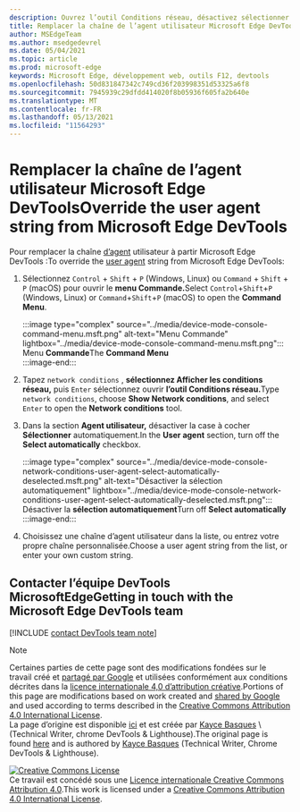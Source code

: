 ```yaml
---
description: Ouvrez l’outil Conditions réseau, désactivez sélectionner automatiquement, puis choisissez dans la liste ou entrez une chaîne personnalisée.
title: Remplacer la chaîne de l’agent utilisateur Microsoft Edge DevTools
author: MSEdgeTeam
ms.author: msedgedevrel
ms.date: 05/04/2021
ms.topic: article
ms.prod: microsoft-edge
keywords: Microsoft Edge, développement web, outils F12, devtools
ms.openlocfilehash: 50d831847342c749cd36f203998351d53325a6f8
ms.sourcegitcommit: 7945939c29dfdd414020f8b05936f605fa2b640e
ms.translationtype: MT
ms.contentlocale: fr-FR
ms.lasthandoff: 05/13/2021
ms.locfileid: "11564293"
---
```

<!-- Copyright Kayce Basques 

   Licensed under the Apache License, Version 2.0 (the "License");
   you may not use this file except in compliance with the License.
   You may obtain a copy of the License at

       https://www.apache.org/licenses/LICENSE-2.0

   Unless required by applicable law or agreed to in writing, software
   distributed under the License is distributed on an "AS IS" BASIS,
   WITHOUT WARRANTIES OR CONDITIONS OF ANY KIND, either express or implied.
   See the License for the specific language governing permissions and
   limitations under the License.  -->
# <a name="override-the-user-agent-string-from-microsoft-edge-devtools"></a><span data-ttu-id="2e81d-104">Remplacer la chaîne de l’agent utilisateur Microsoft Edge DevTools</span><span class="sxs-lookup"><span data-stu-id="2e81d-104">Override the user agent string from Microsoft Edge DevTools</span></span>  

<span data-ttu-id="2e81d-105">Pour remplacer la chaîne [d’agent][MDNUserAgent] utilisateur à partir Microsoft Edge DevTools :</span><span class="sxs-lookup"><span data-stu-id="2e81d-105">To override the [user agent][MDNUserAgent] string from Microsoft Edge DevTools:</span></span>  

1.  <span data-ttu-id="2e81d-106">Sélectionnez `Control` + `Shift` + `P` \(Windows, Linux\) ou `Command` + `Shift` + `P` \(macOS\) pour ouvrir le **menu Commande.**</span><span class="sxs-lookup"><span data-stu-id="2e81d-106">Select `Control`+`Shift`+`P` \(Windows, Linux\) or `Command`+`Shift`+`P` \(macOS\) to open the **Command Menu**.</span></span>  
    
    :::image type="complex" source="../media/device-mode-console-command-menu.msft.png" alt-text="Menu Commande" lightbox="../media/device-mode-console-command-menu.msft.png":::
       <span data-ttu-id="2e81d-108">Menu **Commande**</span><span class="sxs-lookup"><span data-stu-id="2e81d-108">The **Command Menu**</span></span>  
    :::image-end:::  
    
1.  <span data-ttu-id="2e81d-109">Tapez `network conditions` , **sélectionnez Afficher les conditions réseau,** puis `Enter` sélectionnez ouvrir **l’outil Conditions réseau.**</span><span class="sxs-lookup"><span data-stu-id="2e81d-109">Type `network conditions`, choose **Show Network conditions**, and select `Enter` to open the **Network conditions** tool.</span></span>  
1.  <span data-ttu-id="2e81d-110">Dans la section **Agent utilisateur,** désactiver la case à cocher **Sélectionner** automatiquement.</span><span class="sxs-lookup"><span data-stu-id="2e81d-110">In the **User agent** section, turn off the **Select automatically** checkbox.</span></span>  
    
    :::image type="complex" source="../media/device-mode-console-network-conditions-user-agent-select-automatically-deselected.msft.png" alt-text="Désactiver la sélection automatiquement" lightbox="../media/device-mode-console-network-conditions-user-agent-select-automatically-deselected.msft.png":::
       <span data-ttu-id="2e81d-112">Désactiver la **sélection automatiquement**</span><span class="sxs-lookup"><span data-stu-id="2e81d-112">Turn off **Select automatically**</span></span>  
    :::image-end:::  
    
1.  <span data-ttu-id="2e81d-113">Choisissez une chaîne d’agent utilisateur dans la liste, ou entrez votre propre chaîne personnalisée.</span><span class="sxs-lookup"><span data-stu-id="2e81d-113">Choose a user agent string from the list, or enter your own custom string.</span></span>  
    
## <a name="getting-in-touch-with-the-microsoft-edge-devtools-team"></a><span data-ttu-id="2e81d-114">Contacter l’équipe DevTools MicrosoftEdge</span><span class="sxs-lookup"><span data-stu-id="2e81d-114">Getting in touch with the Microsoft Edge DevTools team</span></span>  

[!INCLUDE [contact DevTools team note](../includes/contact-devtools-team-note.md)]  

<!-- links -->  

[MDNUserAgent]: https://developer.mozilla.org/docs/Glossary/User_agent "Agent utilisateur | MDN"  

> [!NOTE]
> <span data-ttu-id="2e81d-116">Certaines parties de cette page sont des modifications fondées sur le travail créé et [partagé par Google][GoogleSitePolicies] et utilisées conformément aux conditions décrites dans la [licence internationale 4,0 d’attribution créative][CCA4IL].</span><span class="sxs-lookup"><span data-stu-id="2e81d-116">Portions of this page are modifications based on work created and [shared by Google][GoogleSitePolicies] and used according to terms described in the [Creative Commons Attribution 4.0 International License][CCA4IL].</span></span>  
> <span data-ttu-id="2e81d-117">La page d’origine est disponible [ici](https://developers.google.com/web/tools/chrome-devtools/device-mode/override-user-agent) et est créée par [Kayce Basques][KayceBasques] \ (Technical Writer, chrome DevTools \& Lighthouse\).</span><span class="sxs-lookup"><span data-stu-id="2e81d-117">The original page is found [here](https://developers.google.com/web/tools/chrome-devtools/device-mode/override-user-agent) and is authored by [Kayce Basques][KayceBasques] \(Technical Writer, Chrome DevTools \& Lighthouse\).</span></span>  

[![Creative Commons License][CCby4Image]][CCA4IL]  
<span data-ttu-id="2e81d-119">Ce travail est concédé sous une [Licence internationale Creative Commons Attribution 4.0][CCA4IL].</span><span class="sxs-lookup"><span data-stu-id="2e81d-119">This work is licensed under a [Creative Commons Attribution 4.0 International License][CCA4IL].</span></span>  

[CCA4IL]: https://creativecommons.org/licenses/by/4.0  
[CCby4Image]: https://i.creativecommons.org/l/by/4.0/88x31.png  
[GoogleSitePolicies]: https://developers.google.com/terms/site-policies  
[KayceBasques]: https://developers.google.com/web/resources/contributors#kayce-basques  
